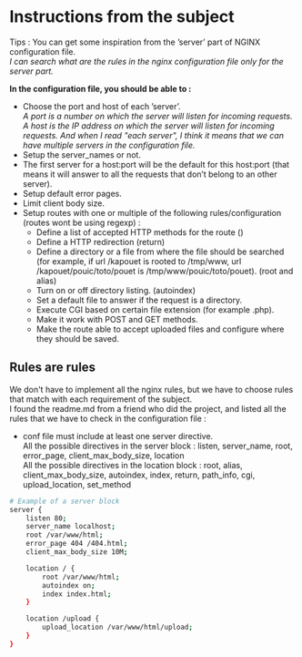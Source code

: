 # Instructions from the subject
Tips : You can get some inspiration from the ’server’ part of NGINX configuration file.\
_I can search what are the rules in the nginx configuration file only for the server part._

**In the configuration file, you should be able to :**
- Choose the port and host of each ’server’.\
_A port is a number on which the server will listen for incoming requests. A host is the IP address on which the server will listen for incoming requests. And when I read "each server", I think it means that we can have multiple servers in the configuration file._
- Setup the server_names or not.
- The first server for a host:port will be the default for this host:port (that means it will answer to all the requests that don’t belong to an other server).
- Setup default error pages.
- Limit client body size.
- Setup routes with one or multiple of the following rules/configuration (routes wont be using regexp) :
	- Define a list of accepted HTTP methods for the route ()
	- Define a HTTP redirection (return)
	- Define a directory or a file from where the file should be searched (for example, if url /kapouet is rooted to /tmp/www, url /kapouet/pouic/toto/pouet is /tmp/www/pouic/toto/pouet). (root and alias)
	- Turn on or off directory listing. (autoindex)
	- Set a default file to answer if the request is a directory.
	- Execute CGI based on certain file extension (for example .php).
	- Make it work with POST and GET methods.
	- Make the route able to accept uploaded files and configure where they should be saved.

## Rules are rules

We don't have to implement all the nginx rules, but we have to choose rules that match with each requirement of the subject.\
I found the readme.md from a friend who did the project, and listed all the rules that we have to check in the configuration file :
- conf file must include at least one server directive.\
All the possible directives in the server block : listen, server_name, root, error_page, client_max_body_size, location\
All the possible directives in the location block : root, alias, client_max_body_size, autoindex, index, return, path_info, cgi, upload_location, set_method

```bash
# Example of a server block
server {
	listen 80;
	server_name localhost;
	root /var/www/html;
	error_page 404 /404.html;
	client_max_body_size 10M;

	location / {
		root /var/www/html;
		autoindex on;
		index index.html;
	}

	location /upload {
		upload_location /var/www/html/upload;
	}
}
```
